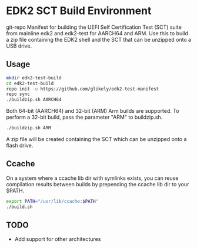 # EDK2 SCT Build Environment

git-repo Manifest for building the UEFI Self Certification Test (SCT) suite
from mainline edk2 and edk2-test for AARCH64 and ARM.
Use this to build a zip file containing the EDK2 shell and the SCT that
can be unzipped onto a USB drive.

## Usage

```bash
mkdir edk2-test-build
cd edk2-test-build
repo init -u https://github.com/glikely/edk2-test-manifest
repo sync
./buildzip.sh AARCH64
```

Both 64-bit (AARCH64) and 32-bit (ARM) Arm builds are supported.
To perform a 32-bit build, pass the parameter "ARM" to buildzip.sh.
```bash
./buildzip.sh ARM
```
A zip file will be created containing the SCT which can be unzipped onto a
flash drive.

## Ccache

On a system where a ccache lib dir with symlinks exists, you can reuse
compilation results between builds by prepending the ccache lib dir to your
$PATH.
```bash
export PATH="/usr/lib/ccache:$PATH"
./build.sh
```

## TODO

* Add support for other architectures
